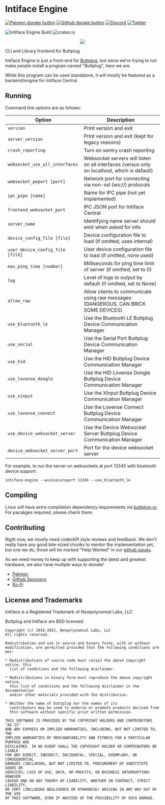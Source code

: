 # Intiface Engine

[![Patreon donate button](https://img.shields.io/badge/patreon-donate-yellow.svg)](https://www.patreon.com/qdot)
[![Github donate button](https://img.shields.io/badge/github-donate-ff69b4.svg)](https://www.github.com/sponsors/qdot)
[![Discord](https://img.shields.io/discord/353303527587708932.svg?logo=discord)](https://discord.buttplug.io)
[![Twitter](https://img.shields.io/twitter/follow/buttplugio.svg?style=social&logo=twitter)](https://twitter.com/buttplugio)

![Intiface Engine Build](https://github.com/intiface/intiface-engine/workflows/Intiface%20Engine%20Build/badge.svg)  ![crates.io](https://img.shields.io/crates/v/intiface-engine.svg)


<p align="center">
  <img src="https://raw.githubusercontent.com/buttplugio/buttplug-rs/dev/buttplug/docs/buttplug_rust_docs.png">
</p>

CLI and Library frontend for Buttplug

Intiface Engine is just a front-end for [Buttplug](https://github.com/buttplugio/buttplug),
but since we're trying to not make people install a program named "Buttplug", here we are.

While this program can be used standalone, it will mostly be featured as a backend/engine for
Intiface Central.

## Running

Command line options are as follows:

| Option | Description |
| --------- | --------- |
| `version` | Print version and exit |
| `server_version` | Print version and exit (kept for legacy reasons) |
| `crash_reporting` | Turn on sentry crash reporting |
| `websocket_use_all_interfaces` | Websocket servers will listen on all interfaces (versus only on localhost, which is default) |
| `websocket_peport [port]` | Network port for connecting via non-ssl (ws://) protocols |
| `ipc_pipe [name]` | Name for IPC pipe (not yet implemented) |
| `frontend_websocket_port` | IPC JSON port for Intiface Central |
| `server_name` | Identifying name server should emit when asked for info |
| `device_config_file [file]` | Device configuration file to load (if omitted, uses internal) |
| `user_device_config_file [file]` | User device configuration file to load (if omitted, none used) |
| `max_ping_time [number]` | Milliseconds for ping time limit of server (if omitted, set to 0) |
| `log` | Level of logs to output by default (if omitted, set to None) |
| `allow_raw` | Allow clients to communicate using raw messages (DANGEROUS, CAN BRICK SOME DEVICES) |
| `use_bluetooth_le` | Use the Bluetooth LE Buttplug Device Communication Manager |
| `use_serial` | Use the Serial Port Buttplug Device Communication Manager |
| `use_hid` | Use the HID Buttplug Device Communication Manager |
| `use_lovense_dongle` | Use the HID Lovense Dongle Buttplug Device Communication Manager |
| `use_xinput` | Use the XInput Buttplug Device Communication Manager |
| `use_lovense_connect` | Use the Lovense Connect Buttplug Device Communication Manager |
| `use_device_websocket_server` | Use the Device Websocket Server Buttplug Device Communication Manager |
| `device_websocket_server_port` | Port for the device websocket server |

For example, to run the server on websockets at port 12345 with bluetooth device support:

`intiface-engine --wsinsecureport 12345 --use_bluetooth_le`

## Compiling

Linux will have extra compilation dependency requirements via
[buttplug-rs](https://github.com/buttplugio/buttplug-rs). For pacakges required,
please check there.

## Contributing

Right now, we mostly need code/API style reviews and feedback. We don't really have any good
bite-sized chunks to mentor the implementation yet, but one we do, those will be marked "Help
Wanted" in our [github issues](https://github.com/buttplugio/buttplug-rs/issues).

As we need money to keep up with supporting the latest and greatest hardware, we also have multiple
ways to donate!

- [Patreon](https://patreon.com/qdot)
- [Github Sponsors](https://github.com/sponsors/qdot)
- [Ko-Fi](https://ko-fi.com/qdot76367)

## License and Trademarks

Intiface is a Registered Trademark of Nonpolynomial Labs, LLC

Buttplug and Intiface are BSD licensed.

    Copyright (c) 2016-2022, Nonpolynomial Labs, LLC
    All rights reserved.

    Redistribution and use in source and binary forms, with or without
    modification, are permitted provided that the following conditions are met:

    * Redistributions of source code must retain the above copyright notice, this
      list of conditions and the following disclaimer.

    * Redistributions in binary form must reproduce the above copyright notice,
      this list of conditions and the following disclaimer in the documentation
      and/or other materials provided with the distribution.

    * Neither the name of buttplug nor the names of its
      contributors may be used to endorse or promote products derived from
      this software without specific prior written permission.

    THIS SOFTWARE IS PROVIDED BY THE COPYRIGHT HOLDERS AND CONTRIBUTORS "AS IS"
    AND ANY EXPRESS OR IMPLIED WARRANTIES, INCLUDING, BUT NOT LIMITED TO, THE
    IMPLIED WARRANTIES OF MERCHANTABILITY AND FITNESS FOR A PARTICULAR PURPOSE ARE
    DISCLAIMED. IN NO EVENT SHALL THE COPYRIGHT HOLDER OR CONTRIBUTORS BE LIABLE
    FOR ANY DIRECT, INDIRECT, INCIDENTAL, SPECIAL, EXEMPLARY, OR CONSEQUENTIAL
    DAMAGES (INCLUDING, BUT NOT LIMITED TO, PROCUREMENT OF SUBSTITUTE GOODS OR
    SERVICES; LOSS OF USE, DATA, OR PROFITS; OR BUSINESS INTERRUPTION) HOWEVER
    CAUSED AND ON ANY THEORY OF LIABILITY, WHETHER IN CONTRACT, STRICT LIABILITY,
    OR TORT (INCLUDING NEGLIGENCE OR OTHERWISE) ARISING IN ANY WAY OUT OF THE USE
    OF THIS SOFTWARE, EVEN IF ADVISED OF THE POSSIBILITY OF SUCH DAMAGE.
